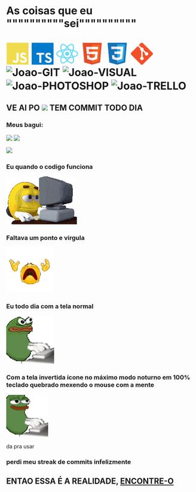 <div style="display: block"><br>
  <h1>As coisas que eu """"""""""sei""""""""""  <br>  <br>
    <img align="center" alt="Joao-js" height="60" width="60" src="https://raw.githubusercontent.com/devicons/devicon/master/icons/javascript/javascript-plain.svg">
    <img align="center" alt="Joao-ts" height="60" width="60" src="https://raw.githubusercontent.com/devicons/devicon/master/icons/typescript/typescript-plain.svg">
    <img align="center" alt="Joao-react" height="60" width="60" src="https://raw.githubusercontent.com/devicons/devicon/master/icons/react/react-original.svg">
    <img align="center" alt="Joao-HTML" height="60" width="60" src="https://raw.githubusercontent.com/devicons/devicon/master/icons/html5/html5-original.svg">
    <img align="center" alt="Joao-CSS" height="60" width="60" src="https://raw.githubusercontent.com/devicons/devicon/master/icons/css3/css3-original.svg">
    <img align="center" alt="Joao-GIT" height="60" width="60" src="https://raw.githubusercontent.com/devicons/devicon/master/icons/git/git-original.svg">
    <img align="center" alt="Joao-GIT" height="60" width="60" src="https://cdn.jsdelivr.net/gh/devicons/devicon/icons/github/github-original.svg" />
    <img align="center" alt="Joao-VISUAL" height="60" width="60" src="https://cdn.jsdelivr.net/gh/devicons/devicon/icons/visualstudio/visualstudio-plain.svg" />
    <img align="center" alt="Joao-PHOTOSHOP" height="60" width="60" src="https://cdn.jsdelivr.net/gh/devicons/devicon/icons/photoshop/photoshop-plain.svg" />
    <img align="center" alt="Joao-TRELLO" height="60" width="60" src="https://cdn.jsdelivr.net/gh/devicons/devicon/icons/trello/trello-plain.svg" />
  </h1>
  
  <h2 align="start"> VE AI PO <picture><img src="https://media.tenor.com/-E2dqWbhxgoAAAAi/cat-ruffles.gif" /></picture> TEM COMMIT TODO DIA </h2>
</div>

<h3>Meus bagui:</h3>

![](https://github-readme-streak-stats.herokuapp.com/?user=joaoguilherme000&theme=midnight-purple&hide_border=true)
![](https://github-readme-stats.vercel.app/api/top-langs/?username=joaoguilherme000&theme=midnight-purple&hide_border=true&include_all_commits=true&count_private=true&layout=compact)

![](https://github-profile-trophy.vercel.app/?username=joaoguilherme000&theme=radical&no-frame=false&no-bg=false&margin-w=9&rank=AA,A)

<h3>Eu quando o codigo funciona</h3><picture>
  <img src="https://github.com/joaoguilherme000/joaoguilherme000/blob/main/nada/tv.gif" />
</picture>

<h3>Faltava um ponto e virgula</h3><picture>
  <img src="https://github.com/joaoguilherme000/joaoguilherme000/blob/main/nada/no-bruh.gif" />
</picture>
<h3>Eu todo dia com a tela normal</h3>
<picture><img src="https://github.com/joaoguilherme000/joaoguilherme000/blob/main/nada/malding.gif"></picture>
<h3>Com a tela invertida ícone no máximo modo noturno em 100% teclado quebrado mexendo o mouse com a mente</h3>
<picture><img src="https://github.com/joaoguilherme000/joaoguilherme000/blob/main/nada/chatting-pepechat.gif"></picture><p>da pra usar</p>

<h3>perdi meu streak de commits infelizmente</h3>


## ENTAO ESSA É A REALIDADE, [ ENCONTRE-O](https://www.youtube.com/watch?v=Wjavakm7gMQ&ab_channel=ArcadeAssassin)

